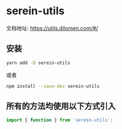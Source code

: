 # serein-utils

文档地址: <https://utils.dilomen.com/#/>

## 安装

```bash
yarn add -D serein-utils
```

或者

```bash
npm install --save-dev serein-utils
```

## 所有的方法均使用以下方式引入

```js
import { function } from 'serein-utils';
```
